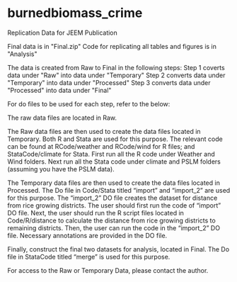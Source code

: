 # burnedbiomass_crime
Replication Data for JEEM Publication

Final data is in "Final.zip"
Code for replicating all tables and figures is in "Analysis"

The data is created from Raw to Final in the following steps:
  Step 1 coverts data under "Raw" into data under "Temporary"
  Step 2 converts data under "Temporary" into data under "Processed"
  Step 3 converts data under "Processed" into data under "Final" 

For do files to be used for each step, refer to the below:


The raw data files are located in Raw.

The Raw data files are then used to create the data files located in Temporary.
  Both R and Stata are used for this purpose. The relevant code can be found at RCode/weather and RCode/wind for R files; and StataCode/climate for Stata.
  First run all the R code under Weather and Wind folders.
  Next run all the Stata code under climate and PSLM folders (assuming you have the PSLM data).

The Temporary data files are then used to create the data files located in Processed.
  The Do file in Code/Stata titled “import” and “import_2” are used for this purpose.
  The “import_2” DO file creates the dataset for distance from rice growing districts. The user should first run the code of “import” DO file. 
  Next, the user should run the R script files located in Code/R/distance to calculate the distance from rice growing districts to remaining districts. 
  Then, the user can run the code in the “import_2” DO file. Necessary annotations are provided in the DO file.

Finally, construct the final two datasets for analysis, located in Final.
  The Do file in StataCode titled “merge” is used for this purpose.


  For access to the Raw or Temporary Data, please contact the author.
